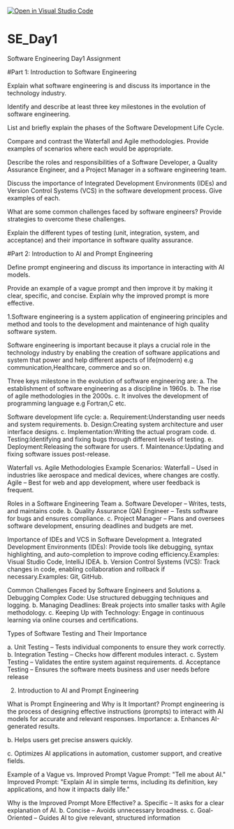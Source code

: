 [![Open in Visual Studio Code](https://classroom.github.com/assets/open-in-vscode-2e0aaae1b6195c2367325f4f02e2d04e9abb55f0b24a779b69b11b9e10269abc.svg)](https://classroom.github.com/online_ide?assignment_repo_id=18391310&assignment_repo_type=AssignmentRepo)
# SE_Day1
Software Engineering Day1 Assignment

#Part 1: Introduction to Software Engineering

Explain what software engineering is and discuss its importance in the technology industry.


Identify and describe at least three key milestones in the evolution of software engineering.


List and briefly explain the phases of the Software Development Life Cycle.


Compare and contrast the Waterfall and Agile methodologies. Provide examples of scenarios where each would be appropriate.


Describe the roles and responsibilities of a Software Developer, a Quality Assurance Engineer, and a Project Manager in a software engineering team.


Discuss the importance of Integrated Development Environments (IDEs) and Version Control Systems (VCS) in the software development process. Give examples of each.


What are some common challenges faced by software engineers? Provide strategies to overcome these challenges.


Explain the different types of testing (unit, integration, system, and acceptance) and their importance in software quality assurance.


#Part 2: Introduction to AI and Prompt Engineering


Define prompt engineering and discuss its importance in interacting with AI models.


Provide an example of a vague prompt and then improve it by making it clear, specific, and concise. Explain why the improved prompt is more effective.

1.Software engineering is a system application of engineering principles and method and tools to the development and maintenance of high quality software system. 

 Software engineering is important because it plays a crucial role in the technology industry by enabling the creation of software applications and system that power and help different aspects of life(modern) e.g communication,Healthcare, commerce and so on. 

  Three keys milestone in the evolution of software engineering are:
a. The establishment of software engineering as a discipline in 1960s.
b. The rise of agile methodologies in the 2000s.
c. It involves the development of programming language e.g Fortran,C etc. 

 Software development life cycle:
a. Requirement:Understanding user needs and system requirements.
b. Design:Creating system architecture and user interface designs.
c. Implementation:Writing the actual program code.
d. Testing:Identifying and fixing bugs through different levels of testing.
e. Deployment:Releasing the software for users.
f. Maintenance:Updating and fixing software issues post-release.

   Waterfall vs. Agile Methodologies
Example Scenarios:
Waterfall – Used in industries like aerospace and medical devices, where changes are costly.
Agile – Best for web and app development, where user feedback is frequent.
  
   Roles in a Software Engineering Team
a. Software Developer – Writes, tests, and maintains code.
b. Quality Assurance (QA) Engineer – Tests software for bugs and ensures compliance.
c. Project Manager – Plans and oversees software development, ensuring deadlines and budgets are met.

  Importance of IDEs and VCS in Software Development
a. Integrated Development Environments (IDEs): Provide tools like debugging, syntax highlighting, and auto-completion to improve coding efficiency.Examples: Visual Studio Code, IntelliJ IDEA.
b. Version Control Systems (VCS): Track changes in code, enabling collaboration and rollback if necessary.Examples: Git, GitHub.

   Common Challenges Faced by Software Engineers and Solutions
a. Debugging Complex Code: Use structured debugging techniques and logging.
b. Managing Deadlines: Break projects into smaller tasks with Agile methodology.
c. Keeping Up with Technology: Engage in continuous learning via online courses and certifications.

  Types of Software Testing and Their Importance

a. Unit Testing – Tests individual components to ensure they work correctly.
b. Integration Testing – Checks how different modules interact.
c. System Testing – Validates the entire system against requirements.
d. Acceptance Testing – Ensures the software meets business and user needs before release

2. Introduction to AI and Prompt Engineering 

  What is Prompt Engineering and Why is It Important?
Prompt engineering is the process of designing effective instructions (prompts) to interact with AI models for accurate and relevant responses.
Importance:
a. Enhances AI-generated results.

b. Helps users get precise answers quickly.

c. Optimizes AI applications in automation, customer support, and creative fields.

  Example of a Vague vs. Improved Prompt
Vague Prompt:
"Tell me about AI."
Improved Prompt:
"Explain AI in simple terms, including its definition, key applications, and how it impacts daily life."
 
  Why is the Improved Prompt More Effective?
a. Specific – It asks for a clear explanation of               AI. 
b. Concise – Avoids unnecessary broadness.
c. Goal-Oriented – Guides AI to give relevant, structured information
